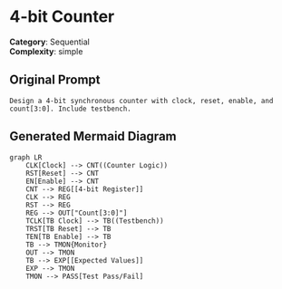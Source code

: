 # 4-bit Counter

**Category**: Sequential  
**Complexity**: simple

## Original Prompt

```
Design a 4-bit synchronous counter with clock, reset, enable, and count[3:0]. Include testbench.
```

## Generated Mermaid Diagram

```mermaid
graph LR
    CLK[Clock] --> CNT((Counter Logic))
    RST[Reset] --> CNT
    EN[Enable] --> CNT
    CNT --> REG[[4-bit Register]]
    CLK --> REG
    RST --> REG
    REG --> OUT["Count[3:0]"]
    TCLK[TB Clock] --> TB((Testbench))
    TRST[TB Reset] --> TB
    TEN[TB Enable] --> TB
    TB --> TMON{Monitor}
    OUT --> TMON
    TB --> EXP[[Expected Values]]
    EXP --> TMON
    TMON --> PASS[Test Pass/Fail]
```
